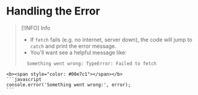 # Handling the Error

> [!INFO] Info
> - If `fetch` fails (e.g. no internet, server down), the code will jump to `catch` and print the error message.
> - You'll want see a helpful message like:
> ```
>   Something went wrong: TypeError: Failed to fetch
> ```

~~~admonish tip collapsible=true, title='<span style="color:#00e7c1">Tip</span>'
<b><span style="color: #00e7c1"></span></b>
```javascript
console.error('Something went wrong:', error);
```
~~~
